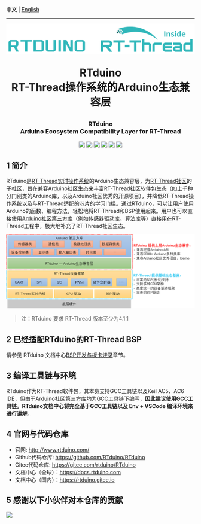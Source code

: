**中文** | [English](README_en.md)

--------

<p align="center">
	<img alt="logo" src="figures/logo/RTduino-RT-Thread.png" width="600">
</p>
<h1 align="center" style="margin: 30px 0 30px; font-weight: bold;">RTduino<br/>RT-Thread操作系统的Arduino生态兼容层</h1>
<h3 align="center">RTduino<br/>Arduino Ecosystem Compatibility Layer for RT-Thread</h4>
<p align="center">
	<a href="https://gitee.com/rtduino/RTduino/stargazers"><img src="https://gitee.com/rtduino/RTduino/badge/star.svg?theme=gvp"></a>
	<a href="https://gitee.com/rtduino/RTduino/members"><img src="https://gitee.com/rtduino/RTduino/badge/fork.svg?theme=gvp"></a>
	<a href="https://github.com/RTduino/RTduino/stargazers"><img src="https://img.shields.io/github/stars/RTduino/RTduino?style=flat-square&logo=GitHub"></a>
	<a href="https://github.com/RTduino/RTduino/network/members"><img src="https://img.shields.io/github/forks/RTduino/RTduino?style=flat-square&logo=GitHub"></a>
	<a href="https://github.com/RTduino/RTduino/watchers"><img src="https://img.shields.io/github/watchers/RTduino/RTduino?style=flat-square&logo=GitHub"></a>
	<a href="https://github.com/RTduino/RTduino/issues"><img src="https://img.shields.io/github/issues/RTduino/RTduino.svg?style=flat-square&logo=GitHub"></a>
</p>

## 1 简介

RTduino是[RT-Thread实时操作系统](https://www.rt-thread.org)的Arduino生态兼容层，为[RT-Thread社区](https://github.com/RT-Thread/rt-thread)的子社区，旨在兼容Arduino社区生态来丰富RT-Thread社区软件包生态（如上千种分门别类的Arduino库，以及Arduino社区优秀的开源项目），并降低RT-Thread操作系统以及与RT-Thread适配的芯片的学习门槛。通过RTduino，可以让用户使用Arduino的函数、编程方法，轻松地将RT-Thread和BSP使用起来。用户也可以直接使用[Arduino社区第三方库](https://www.arduino.cc/reference/en/libraries/)（例如传感器驱动库、算法库等）直接用在RT-Thread工程中，极大地补充了RT-Thread社区生态。

![framework-zh](./figures/rtduino-framework-zh.png)

> 注：RTduino 要求 RT-Thread 版本至少为4.1.1

## 2 已经适配RTduino的RT-Thread BSP

请参见 RTduino 文档中心[BSP开发与板卡烧录](https://docs.rtduino.com/#/zh/beginner/bsp-develop?id=_2-%e5%b7%b2%e7%bb%8f%e6%94%af%e6%8c%81rtduino%e7%9a%84bsp)章节。

## 3 编译工具链与环境

RTduino作为RT-Thread软件包，其本身支持GCC工具链以及Keil AC5、AC6 IDE，但由于Arduino社区第三方库均为GCC工具链下编写，**因此建议使用GCC工具链。RTduino文档中心将完全基于GCC工具链以及 Env + VSCode 编译环境来进行讲解**。

## 4 官网与代码仓库

- 官网: http://www.rtduino.com/
- Github代码仓库: https://github.com/RTduino/RTduino
- Gitee代码仓库: https://gitee.com/rtduino/RTduino
- 文档中心（全球）：https://docs.rtduino.com
- 文档中心（国内）：https://rtduino.gitee.io

## 5 感谢以下小伙伴对本仓库的贡献

<a href="https://github.com/RTduino/rtduino/graphs/contributors">
  <img src="https://contrib.rocks/image?repo=RTduino/rtduino" />
</a>
